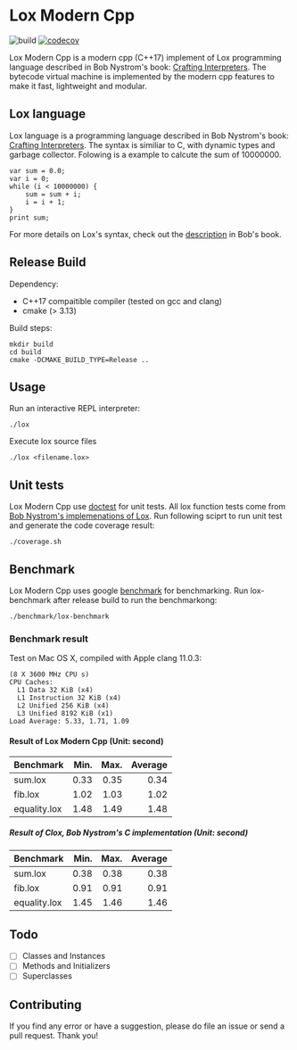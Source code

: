 # Lox Modern Cpp

![build](https://github.com/codingpotato/Lox-modern-cpp/workflows/build/badge.svg)
[![codecov](https://codecov.io/gh/codingpotato/Lox-modern-cpp/branch/master/graph/badge.svg)](https://codecov.io/gh/codingpotato/Lox-modern-cpp)

Lox Modern Cpp is a modern cpp (C++17) implement of Lox programming language described in Bob Nystrom's book: [Crafting Interpreters](http://craftinginterpreters.com). The bytecode virtual machine is implemented by the modern cpp features to make it fast, lightweight and modular. 

## Lox language
Lox language is a programming language described in Bob Nystrom's book: [Crafting Interpreters](http://craftinginterpreters.com). The syntax is similiar to C, with dynamic types and garbage collector. Folowing is a example to calcute the sum of 10000000.

```
var sum = 0.0;
var i = 0;
while (i < 10000000) {
    sum = sum + i;
    i = i + 1;
}
print sum;
```

For more details on Lox's syntax, check out the [description](http://craftinginterpreters.com/the-lox-language.html)
in Bob's book.

## Release Build
Dependency:
- C++17 compaitible compiler (tested on gcc and clang)
- cmake (> 3.13)

Build steps:
```
mkdir build
cd build
cmake -DCMAKE_BUILD_TYPE=Release ..
```

## Usage
Run an interactive REPL interpreter:

```
./lox
```

Execute lox source files

```
./lox <filename.lox>
```

## Unit tests
Lox Modern Cpp use [doctest](https://github.com/onqtam/doctest) for unit tests. All lox function tests come from [Bob Nystrom's implemenations of Lox](https://github.com/munificent/craftinginterpreters). Run following sciprt to run unit test and generate the code coverage result:

```
./coverage.sh
```

## Benchmark
Lox Modern Cpp uses google [benchmark](https://github.com/google/benchmark) for benchmarking. Run lox-benchmark after release build to run the benchmarkong:

```
./benchmark/lox-benchmark
```

### Benchmark result
Test on Mac OS X, compiled with Apple clang 11.0.3:

```
(8 X 3600 MHz CPU s)
CPU Caches:
  L1 Data 32 KiB (x4)
  L1 Instruction 32 KiB (x4)
  L2 Unified 256 KiB (x4)
  L3 Unified 8192 KiB (x1)
Load Average: 5.33, 1.71, 1.09
```
#### Result of Lox Modern Cpp (Unit: second)

| **Benchmark** | **Min.** | **Max.** | **Average** |
| ------------- | -------: | -------: | ----------: |
| sum.lox       |     0.33 |     0.35 |        0.34 |
| fib.lox       |     1.02 |     1.03 |        1.02 |
| equality.lox  |     1.48 |     1.49 |        1.48 |

##### Result of Clox, Bob Nystrom's C implementation (Unit: second)

| **Benchmark** | **Min.** | **Max.** | **Average** |
| ------------- | -------: | -------: | ----------: |
| sum.lox       |     0.38 |     0.38 |        0.38 |
| fib.lox       |     0.91 |     0.91 |        0.91 |
| equality.lox  |     1.45 |     1.46 |        1.46 |

## Todo
- [ ] Classes and Instances
- [ ] Methods and Initializers
- [ ] Superclasses

## Contributing
If you find any error or have a suggestion, please do file an issue or send a pull request. Thank you!
